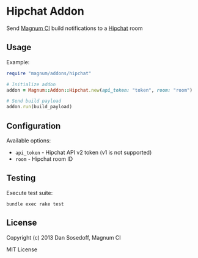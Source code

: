 # Hipchat Addon

Send [Magnum CI](http://magnum-ci.com) build notifications to a [Hipchat](http://hipchat.com) room

## Usage

Example:

```ruby
require "magnum/addons/hipchat"

# Initialize addon
addon = Magnum::Addon::Hipchat.new(api_token: "token", room: "room")

# Send build payload
addon.run(build_payload)
```

## Configuration

Available options:

- `api_token` - Hipchat API v2 token (v1 is not supported)
- `room`      - Hipchat room ID

## Testing

Execute test suite:

```
bundle exec rake test
```

## License

Copyright (c) 2013 Dan Sosedoff, Magnum CI

MIT License